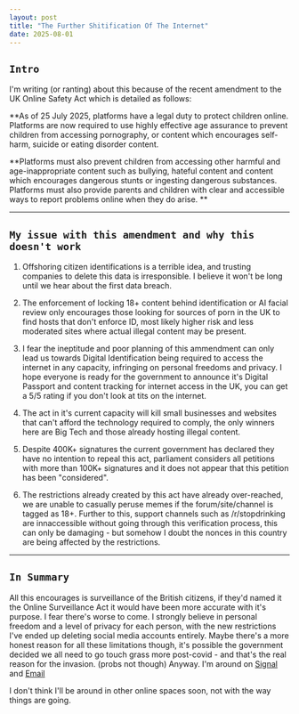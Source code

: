 ```yaml
---
layout: post
title: "The Further Shitification Of The Internet"
date: 2025-08-01
---
```


## `Intro`

I'm writing (or ranting) about this because of the recent amendment to the UK Online Safety Act which is detailed as follows: 

**As of 25 July 2025, platforms have a legal duty to protect children online. Platforms are now required to use highly effective age assurance to prevent children from accessing pornography, or content which encourages self-harm, suicide or eating disorder content.

**Platforms must also prevent children from accessing other harmful and age-inappropriate content such as bullying, hateful content and content which encourages dangerous stunts or ingesting dangerous substances. Platforms must also provide parents and children with clear and accessible ways to report problems online when they do arise. **

---

## `My issue with this amendment and why this doesn't work`

1. Offshoring citizen identifications is a terrible idea, and trusting companies to delete this data is irresponsible. I believe it won't be long until we hear about the first data breach. 

2. The enforcement of locking 18+ content behind identification or AI facial review only encourages those looking for sources of porn in the UK to find hosts that don't enforce ID, most likely higher risk and less moderated sites where actual illegal content may be present. 

3. I fear the ineptitude and poor planning of this ammendment can only lead us towards Digital Identification being required to access the internet in any capacity, infringing on personal freedoms and privacy. I hope everyone is ready for the government to announce it's Digital Passport and content tracking for internet access in the UK, you can get a 5/5 rating if you don't look at tits on the internet. 

4. The act in it's current capacity will kill small businesses and websites that can't afford the technology required to comply, the only winners here are Big Tech and those already hosting illegal content. 

5. Despite 400K+ signatures the current government has declared they have no intention to repeal this act, parliament considers all petitions with more than 100K+ signatures and it does not appear that this petition has been "considered". 

6. The restrictions already created by this act have already over-reached, we are unable to casually peruse memes if the forum/site/channel is tagged as 18+. Further to this, support channels such as /r/stopdrinking are innaccessible without going through this verification process, this can only be damaging - but somehow I doubt the nonces in this country are being affected by the restrictions. 

---

## `In Summary`

All this encourages is surveillance of the British citizens, if they'd named it the Online Surveillance Act it would have been more accurate with it's purpose. I fear there's worse to come. 
I strongly believe in personal freedom and a level of privacy for each person, with the new restrictions I've ended up deleting social media accounts entirely. Maybe there's a more honest reason for all these limitations though, it's possible the government decided we all need to go touch grass more post-covid - and that's the real reason for the invasion. (probs not though) 
Anyway. I'm around on [Signal](https://signal.me/#eu/bYV6XVD40SW8OVSmiP9blASSj97NlVkLIrq7BsxkPjiEk63rWjdNUqGP02uvuBzu) and [Email](mailto:thebluenowhere@protonmail.com)

I don't think I'll be around in other online spaces soon, not with the way things are going. 


